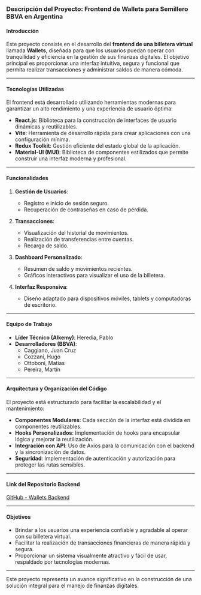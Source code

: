 ### Descripción del Proyecto: Frontend de Wallets para Semillero BBVA en Argentina

#### Introducción  
Este proyecto consiste en el desarrollo del **frontend de una billetera virtual** llamada **Wallets**, diseñada para que los usuarios puedan operar con tranquilidad y eficiencia en la gestión de sus finanzas digitales. El objetivo principal es proporcionar una interfaz intuitiva, segura y funcional que permita realizar transacciones y administrar saldos de manera cómoda.

---

#### Tecnologías Utilizadas  
El frontend está desarrollado utilizando herramientas modernas para garantizar un alto rendimiento y una experiencia de usuario óptima:  

- **React.js**: Biblioteca para la construcción de interfaces de usuario dinámicas y reutilizables.  
- **Vite**: Herramienta de desarrollo rápida para crear aplicaciones con una configuración mínima.  
- **Redux Toolkit**: Gestión eficiente del estado global de la aplicación.  
- **Material-UI (MUI)**: Biblioteca de componentes estilizados que permite construir una interfaz moderna y profesional.  

---

#### Funcionalidades  
1. **Gestión de Usuarios**:  
   - Registro e inicio de sesión seguro.  
   - Recuperación de contraseñas en caso de pérdida.  

2. **Transacciones**:  
   - Visualización del historial de movimientos.  
   - Realización de transferencias entre cuentas.  
   - Recarga de saldo.  

3. **Dashboard Personalizado**:  
   - Resumen de saldo y movimientos recientes.  
   - Gráficos interactivos para visualizar el uso de la billetera.  

4. **Interfaz Responsiva**:  
   - Diseño adaptado para dispositivos móviles, tablets y computadoras de escritorio.  

---

#### Equipo de Trabajo  
- **Líder Técnico (Alkemy)**: Heredia, Pablo  
- **Desarrolladores (BBVA)**:  
  - Caggiano, Juan Cruz  
  - Cozzani, Hugo  
  - Ottoboni, Matías  
  - Pereira, Martín  

---

#### Arquitectura y Organización del Código  
El proyecto está estructurado para facilitar la escalabilidad y el mantenimiento:  

- **Componentes Modulares**: Cada sección de la interfaz está dividida en componentes reutilizables.  
- **Hooks Personalizados**: Implementación de hooks para encapsular lógica y mejorar la reutilización.  
- **Integración con API**: Uso de Axios para la comunicación con el backend y la sincronización de datos.  
- **Seguridad**: Implementación de autenticación y autorización para proteger las rutas sensibles.  

---

#### Link del Repositorio Backend  
[GitHub - Wallets Backend](https://github.com/hcozzani/wallets_back)  

---

#### Objetivos  
- Brindar a los usuarios una experiencia confiable y agradable al operar con su billetera virtual.  
- Facilitar la realización de transacciones financieras de manera rápida y segura.  
- Proporcionar un sistema visualmente atractivo y fácil de usar, respaldado por tecnologías modernas.  

---

Este proyecto representa un avance significativo en la construcción de una solución integral para el manejo de finanzas digitales.
